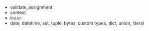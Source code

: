 * validate_assignment
* context
* `Union`
* date, datetime, set, tuple, bytes, custom types, dict, union, literal
